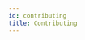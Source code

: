 ```yaml
---
id: contributing
title: Contributing
---
```


```scala mdoc:file:CONTRIBUTING.md:skip-first-line
``` 
